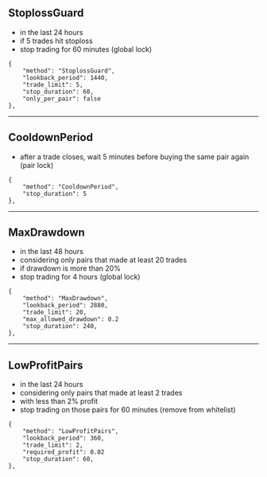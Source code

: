 ## StoplossGuard
- in the last 24 hours
- if 5 trades hit stoploss
- stop trading for 60 minutes (global lock)
```
{
    "method": "StoplossGuard",
    "lookback_period": 1440,
    "trade_limit": 5,
    "stop_duration": 60,
    "only_per_pair": false
},
```
---
## CooldownPeriod
- after a trade closes, wait 5 minutes before buying the same pair again (pair lock)
```
{
    "method": "CooldownPeriod",
    "stop_duration": 5
},
```
---
## MaxDrawdown
- in the last 48 hours
- considering only pairs that made at least 20 trades
- if drawdown is more than 20%
- stop trading for 4 hours (global lock)
```
{
    "method": "MaxDrawdown",
    "lookback_period": 2880,
    "trade_limit": 20,
    "max_allowed_drawdown": 0.2
    "stop_duration": 240,
},
```
---
## LowProfitPairs
- in the last 24 hours
- considering only pairs that made at least 2 trades
- with less than 2% profit
- stop trading on those pairs for 60 minutes (remove from whitelist)
```
{
    "method": "LowProfitPairs",
    "lookback_period": 360,
    "trade_limit": 2,
    "required_profit": 0.02
    "stop_duration": 60,
},
```
